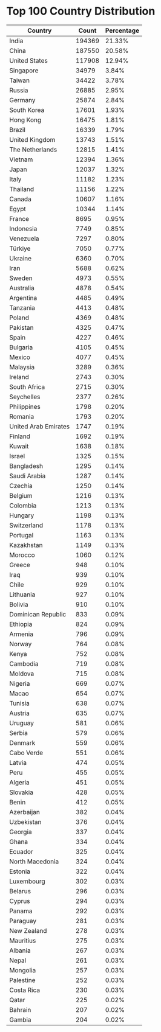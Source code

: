 # Top 100 Country Distribution
| Country | Count | Percentage |
|----|----|----|
| India | 194369 | 21.33% |
| China | 187550 | 20.58% |
| United States | 117908 | 12.94% |
| Singapore | 34979 | 3.84% |
| Taiwan | 34422 | 3.78% |
| Russia | 26885 | 2.95% |
| Germany | 25874 | 2.84% |
| South Korea | 17601 | 1.93% |
| Hong Kong | 16475 | 1.81% |
| Brazil | 16339 | 1.79% |
| United Kingdom | 13743 | 1.51% |
| The Netherlands | 12815 | 1.41% |
| Vietnam | 12394 | 1.36% |
| Japan | 12037 | 1.32% |
| Italy | 11182 | 1.23% |
| Thailand | 11156 | 1.22% |
| Canada | 10607 | 1.16% |
| Egypt | 10344 | 1.14% |
| France | 8695 | 0.95% |
| Indonesia | 7749 | 0.85% |
| Venezuela | 7297 | 0.80% |
| Türkiye | 7050 | 0.77% |
| Ukraine | 6360 | 0.70% |
| Iran | 5688 | 0.62% |
| Sweden | 4973 | 0.55% |
| Australia | 4878 | 0.54% |
| Argentina | 4485 | 0.49% |
| Tanzania | 4413 | 0.48% |
| Poland | 4369 | 0.48% |
| Pakistan | 4325 | 0.47% |
| Spain | 4227 | 0.46% |
| Bulgaria | 4105 | 0.45% |
| Mexico | 4077 | 0.45% |
| Malaysia | 3289 | 0.36% |
| Ireland | 2743 | 0.30% |
| South Africa | 2715 | 0.30% |
| Seychelles | 2377 | 0.26% |
| Philippines | 1798 | 0.20% |
| Romania | 1793 | 0.20% |
| United Arab Emirates | 1747 | 0.19% |
| Finland | 1692 | 0.19% |
| Kuwait | 1638 | 0.18% |
| Israel | 1325 | 0.15% |
| Bangladesh | 1295 | 0.14% |
| Saudi Arabia | 1287 | 0.14% |
| Czechia | 1250 | 0.14% |
| Belgium | 1216 | 0.13% |
| Colombia | 1213 | 0.13% |
| Hungary | 1198 | 0.13% |
| Switzerland | 1178 | 0.13% |
| Portugal | 1163 | 0.13% |
| Kazakhstan | 1149 | 0.13% |
| Morocco | 1060 | 0.12% |
| Greece | 948 | 0.10% |
| Iraq | 939 | 0.10% |
| Chile | 929 | 0.10% |
| Lithuania | 927 | 0.10% |
| Bolivia | 910 | 0.10% |
| Dominican Republic | 833 | 0.09% |
| Ethiopia | 824 | 0.09% |
| Armenia | 796 | 0.09% |
| Norway | 764 | 0.08% |
| Kenya | 752 | 0.08% |
| Cambodia | 719 | 0.08% |
| Moldova | 715 | 0.08% |
| Nigeria | 669 | 0.07% |
| Macao | 654 | 0.07% |
| Tunisia | 638 | 0.07% |
| Austria | 635 | 0.07% |
| Uruguay | 581 | 0.06% |
| Serbia | 579 | 0.06% |
| Denmark | 559 | 0.06% |
| Cabo Verde | 551 | 0.06% |
| Latvia | 474 | 0.05% |
| Peru | 455 | 0.05% |
| Algeria | 451 | 0.05% |
| Slovakia | 428 | 0.05% |
| Benin | 412 | 0.05% |
| Azerbaijan | 382 | 0.04% |
| Uzbekistan | 376 | 0.04% |
| Georgia | 337 | 0.04% |
| Ghana | 334 | 0.04% |
| Ecuador | 325 | 0.04% |
| North Macedonia | 324 | 0.04% |
| Estonia | 322 | 0.04% |
| Luxembourg | 302 | 0.03% |
| Belarus | 296 | 0.03% |
| Cyprus | 294 | 0.03% |
| Panama | 292 | 0.03% |
| Paraguay | 281 | 0.03% |
| New Zealand | 278 | 0.03% |
| Mauritius | 275 | 0.03% |
| Albania | 267 | 0.03% |
| Nepal | 261 | 0.03% |
| Mongolia | 257 | 0.03% |
| Palestine | 252 | 0.03% |
| Costa Rica | 230 | 0.03% |
| Qatar | 225 | 0.02% |
| Bahrain | 207 | 0.02% |
| Gambia | 204 | 0.02% |
